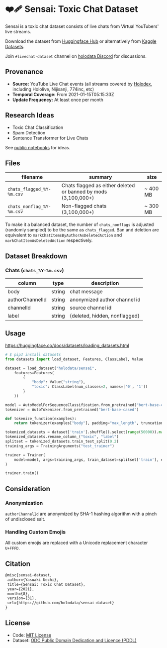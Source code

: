 # ❤️‍🩹 Sensai: Toxic Chat Dataset

Sensai is a toxic chat dataset consists of live chats from Virtual YouTubers' live streams.

Download the dataset from [Huggingface Hub](https://huggingface.co/datasets/holodata/sensai) or alternatively from [Kaggle Datasets](https://www.kaggle.com/uetchy/sensai).

Join `#livechat-dataset` channel on [holodata Discord](https://holodata.org/discord) for discussions.

## Provenance

- **Source:** YouTube Live Chat events (all streams covered by [Holodex](https://holodex.net), including Hololive, Nijisanji, 774inc, etc)
- **Temporal Coverage:** From 2021-01-15T05:15:33Z
- **Update Frequency:** At least once per month

## Research Ideas

- Toxic Chat Classification
- Spam Detection
- Sentence Transformer for Live Chats

See [public notebooks](https://www.kaggle.com/uetchy/sensai/code) for ideas.

## Files

| filename                  | summary                                                        | size     |
| ------------------------- | -------------------------------------------------------------- | -------- |
| `chats_flagged_%Y-%m.csv` | Chats flagged as either deleted or banned by mods (3,100,000+) | ~ 400 MB |
| `chats_nonflag_%Y-%m.csv` | Non-flagged chats (3,100,000+)                                 | ~ 300 MB |

To make it a balanced dataset, the number of `chats_nonflags` is adjusted (randomly sampled) to be the same as `chats_flagged`.
Ban and deletion are equivalent to `markChatItemsByAuthorAsDeletedAction` and `markChatItemAsDeletedAction` respectively.

## Dataset Breakdown

### Chats (`chats_%Y-%m.csv`)

| column          | type   | description                   |
| --------------- | ------ | ----------------------------- |
| body            | string | chat message                  |
| authorChannelId | string | anonymized author channel id  |
| channelId       | string | source channel id             |
| label           | string | {deleted, hidden, nonflagged} |

## Usage

https://huggingface.co/docs/datasets/loading_datasets.html

```python
# $ pip3 install datasets
from datasets import load_dataset, Features, ClassLabel, Value

dataset = load_dataset("holodata/sensai",
    features=Features(
        {
            "body": Value("string"),
            "toxic": ClassLabel(num_classes=2, names=['0', '1'])
        }
    ))

model = AutoModelForSequenceClassification.from_pretrained("bert-base-cased", num_labels=2)
tokenizer = AutoTokenizer.from_pretrained("bert-base-cased")

def tokenize_function(examples):
    return tokenizer(examples["body"], padding="max_length", truncation=True)

tokenized_datasets = dataset['train'].shuffle().select(range(50000)).map(tokenize_function, batched=True)
tokenized_datasets.rename_column_("toxic", "label")
splitset = tokenized_datasets.train_test_split(0.2)
training_args = TrainingArguments("test_trainer")

trainer = Trainer(
    model=model, args=training_args, train_dataset=splitset['train'], eval_dataset=splitset['test']
)

trainer.train()
```

## Consideration

### Anonymization

`authorChannelId` are anonymized by SHA-1 hashing algorithm with a pinch of undisclosed salt.

### Handling Custom Emojis

All custom emojis are replaced with a Unicode replacement character `U+FFFD`.

## Citation

```latex
@misc{sensai-dataset,
 author={Yasuaki Uechi},
 title={Sensai: Toxic Chat Dataset},
 year={2021},
 month={8},
 version={31},
 url={https://github.com/holodata/sensai-dataset}
}
```

## License

- Code: [MIT License](https://github.com/holodata/sensai-dataset/blob/master/LICENSE)
- Dataset: [ODC Public Domain Dedication and Licence (PDDL)](https://opendatacommons.org/licenses/pddl/1-0/index.html)
